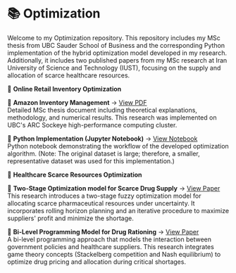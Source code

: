 # 📚 Optimization
Welcome to my Optimization repository. This repository includes my MSc thesis from UBC Sauder School of Business and the corresponding Python implementation of the hybrid optimization model developed in my research. Additionally, it includes two published papers from my MSc research at Iran University of Science and Technology (IUST), focusing on the supply and allocation of scarce healthcare resources.

🔗  **Online Retail Inventory Optimization**

📄 **Amazon Inventory Management** → [View PDF](https://baharaghababaei.github.io/Optimization/Amazon_Inventory_management_optimization.pdf)  
Detailed MSc thesis document including theoretical explanations, methodology, and numerical results. This research was implemented on UBC's ARC Sockeye high-performance computing cluster.

🐍 **Python Implementation (Jupyter Notebook)** → [View Notebook](https://github.com/baharaghababaei/Optimization/blob/main/code/Algorithm.ipynb)  
Python notebook demonstrating the workflow of the developed optimization algorithm. (Note: The original dataset is large; therefore, a smaller, representative dataset was used for this implementation.)

🔗 **Healthcare Scarce Resources Optimization**

🏥 **Two-Stage Optimization model for Scarce Drug Supply** → [View Paper](https://baharaghababaei.github.io/Optimization/two_stage_optimization_model.pdf)   
This research introduces a two-stage fuzzy optimization model for allocating scarce pharmaceutical resources under uncertainty. It incorporates rolling horizon planning and an iterative procedure to maximize suppliers' profit and minimize the shortage.

💊 **Bi-Level Programming Model for Drug Rationing** → [View Paper](https://baharaghababaei.github.io/Optimization/bi-level_programming_model.pdf)   
A bi-level programming approach that models the interaction between government policies and healthcare suppliers. This research integrates game theory concepts (Stackelberg competition and Nash equilibrium) to optimize drug pricing and allocation during critical shortages.


                                            

